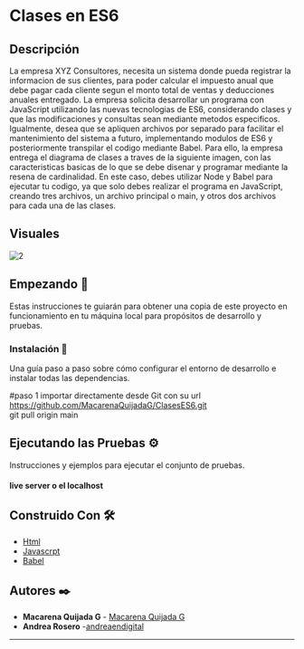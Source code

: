 # Clases en ES6

## Descripción

La empresa XYZ Consultores, necesita un sistema donde pueda registrar la informacion de sus clientes, para poder calcular el impuesto anual que debe pagar cada cliente segun el monto total de ventas y deducciones anuales entregado.
La empresa solicita desarrollar un programa con JavaScript utilizando las nuevas tecnologias de ES6, considerando clases y que las modificaciones y consultas sean mediante metodos especificos. Igualmente, desea que se apliquen archivos por separado para facilitar el mantenimiento del sistema a futuro, implementando modulos de ES6 y posteriormente transpilar el codigo mediante Babel.
Para ello, la empresa entrega el diagrama de clases a traves de la siguiente imagen, con las caracteristicas basicas de lo que se debe disenar y programar mediante la resena de cardinalidad. En este caso, debes utilizar Node y Babel para ejecutar tu codigo, ya que solo debes realizar el programa en JavaScript, creando tres archivos, un archivo principal o main, y otros dos archivos para cada una de las clases.

## Visuales 

![2](https://github.com/MacarenaQuijadaG/ClasesES6/assets/50925916/afec0dca-b713-4143-917a-e581bac9df9b)



## Empezando 🚀

Estas instrucciones te guiarán para obtener una copia de este proyecto en funcionamiento en tu máquina local para propósitos de desarrollo y pruebas.


### Instalación 🔧

Una guía paso a paso sobre cómo configurar el entorno de desarrollo e instalar todas las dependencias.

#paso 1
importar directamente desde Git con su url https://github.com/MacarenaQuijadaG/ClasesES6.git                               
git pull origin main

## Ejecutando las Pruebas ⚙️

Instrucciones y ejemplos para ejecutar el conjunto de pruebas.

#### live server o el localhost

## Construido Con 🛠️

- [Html](https://developer.mozilla.org/en-US/docs/Web/HTML) 
- [Javascrpt](https://developer.mozilla.org/es/docs/Web/JavaScript)
- [Babel](https://babeljs.io/docs/)
  

## Autores ✒️

- **Macarena Quijada G** - [Macarena Quijada G](https://github.com/MacarenaQuijadaG)
- **Andrea Rosero** -[andreaendigital](https://github.com/andreaendigital)

---



